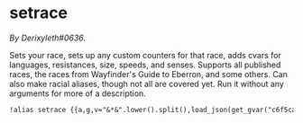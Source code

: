 # setrace
*By Derixyleth#0636.*

Sets your race, sets up any custom counters for that race, adds cvars for languages, resistances, size, speeds, and senses. Supports all published races, the races from Wayfinder's Guide to Eberron, and some others. Can also make racial aliases, though not all are covered yet. Run it without any arguments for more of a description.

```md
!alias setrace {{a,g,v="&*&".lower().split(),load_json(get_gvar("c6f5cae2-3275-4726-abb7-7a6880b036e6")),"2.0"}}{{S=[set(x,g.v[x])for x in g.v]}}{{M,H,V,P=m in a,h in a or not a,R.v,u in a}}{{r,i,s,e=B if H else a[0],H or P,(B if a[1]==m else a[1])if len(a)>1 else B,(B if a[2]==m or a[1]==m else a[2])if len(a)>2 else B}}{{Z,n=[x for x in g.r if(r in x.r)*(s in x.s)*(e in x.s if e else 1)]if a else B,a.index(m)+1 if M else 0}}{{S=(R.update(Z[0]),V.update(Z[0].v))if Z else""}}{{N,AN=B if i else V.race if R.r else((a[1]+" "if len(a)>1 else B)+a[0]).title(),a[n]if n and len(a)>n else V.race.lower().replace(" ","-")}}{{S=B if i or R.r else V.update({"race":N})}}{{S=B if i else([set_cvar(x,V[x])for x in V],[delete_cvar(x)for x in D if not x in V],[create_cc_nx(R.cc[x],0,proficiencyBonus if V.race=="Blink Dog" else 1,R.cr[x],b)if level>=R.cl[x]else B for x in R.cn])}}{{c=[R.cc[x] for x in R.cn if level>=R.cl[x]]if Z else B}}{{I=[x.v.race for x in g.r if"AL"in x and x.AL[:2]=="9c"]}}{{I.sort()}}{{((U*(M or P)+et+(g.U if P else name+(sr if Z else nh if H else un)+(Q+g.H if H else (f+f.join([g.f[x]+V[x]for x in V if(x!="dborn"if r in"wolf"else 1)])+(f+cc+o.join(c) if c else B)+(f+af+"**"+R.f+":** "+R.fd if M and"fd"in R else B)+Q)+(B if R.r else g.u)))+g.F+color+g.t+image).replace("VER",v+(nu if v!=g.V else B)).replace("RN",N)+'\n'+((get_gvar(R.AL).replace("AN",AN).replace("IN",o.join(I))if"AL"in R else g.NO.replace("NA",name)).replace("RN",N)if M else "!"+"serv"*("&2&"in"server")+get_gvar(g.up) if P else B))}}
```
